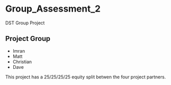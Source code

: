 # Group_Assessment_2

DST Group Project

## Project Group

* Imran
* Matt
* Christian
* Dave

This project has a 25/25/25/25 equity split betwen the four project partners.
